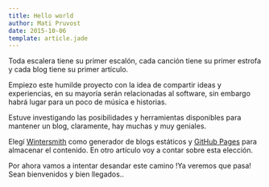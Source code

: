 ```yaml
---
title: Hello world
author: Mati Pruvost
date: 2015-10-06
template: article.jade
---
```


Toda escalera tiene su primer escalón, cada canción tiene su primer estrofa y cada blog tiene su primer artículo.

<span class="more"></span>

Empiezo este humilde proyecto con la idea de compartir ideas y experiencias,  en su mayoría serán relacionadas al software, sin embargo habrá lugar para un poco de música e historias.

Estuve investigando las posibilidades y herramientas disponibles para mantener un blog, claramente, hay muchas y muy geniales. 

Elegí [Wintersmith](http://wintersmith.io/) como generador de blogs estáticos y [GitHub Pages](https://pages.github.com/) para almacenar el contenido. En otro artículo voy a contar sobre esta elección.

Por ahora vamos a intentar desandar este camino !Ya veremos que pasa! 
Sean bienvenidos y bien llegados.. 